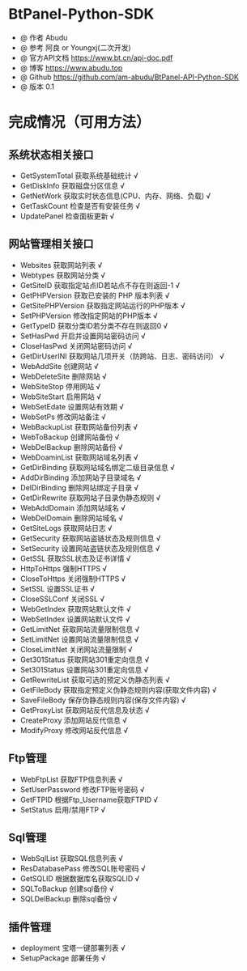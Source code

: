 # BtPanel-Python-SDK
 * @ 作者 Abudu
 * @ 参考 阿良 or Youngxj(二次开发)
 * @ 官方API文档 https://www.bt.cn/api-doc.pdf
 * @ 博客 https://www.abudu.top
 * @ Github https://github.com/am-abudu/BtPanel-API-Python-SDK
 * @ 版本 0.1
# 完成情况（可用方法）
## 系统状态相关接口
+  GetSystemTotal  获取系统基础统计 √
+  GetDiskInfo  获取磁盘分区信息 √
+  GetNetWork  获取实时状态信息(CPU、内存、网络、负载) √
+  GetTaskCount 检查是否有安装任务 √
+  UpdatePanel 检查面板更新 √
## 网站管理相关接口
+  Websites  获取网站列表 √
+  Webtypes  获取网站分类 √
+  GetSiteID  获取指定站点ID若站点不存在则返回-1 √
+  GetPHPVersion  获取已安装的 PHP 版本列表 √
+  GetSitePHPVersion  获取指定网站运行的PHP版本 √
+  SetPHPVersion  修改指定网站的PHP版本 √
+  GetTypeID     获取分类ID若分类不存在则返回0 √
+  SetHasPwd  开启并设置网站密码访问 √
+  CloseHasPwd  关闭网站密码访问 √
+  GetDirUserINI  获取网站几项开关（防跨站、日志、密码访问） √
+  WebAddSite   创建网站 √
+  WebDeleteSite  删除网站 √
+  WebSiteStop  停用网站 √
+  WebSiteStart  启用网站 √
+  WebSetEdate  设置网站有效期 √
+  WebSetPs  修改网站备注 √
+  WebBackupList  获取网站备份列表 √
+  WebToBackup  创建网站备份 √
+  WebDelBackup  删除网站备份 √
+  WebDoaminList  获取网站域名列表 √
+  GetDirBinding  获取网站域名绑定二级目录信息 √
+  AddDirBinding  添加网站子目录域名 √
+  DelDirBinding  删除网站绑定子目录 √
+  GetDirRewrite  获取网站子目录伪静态规则 √
+  WebAddDomain  添加网站域名 √
+  WebDelDomain  删除网站域名  √
+  GetSiteLogs  获取网站日志 √
+  GetSecurity  获取网站盗链状态及规则信息 √
+  SetSecurity  设置网站盗链状态及规则信息 √
+  GetSSL  获取SSL状态及证书详情 √
+  HttpToHttps  强制HTTPS √
+  CloseToHttps 关闭强制HTTPS √
+  SetSSL  设置SSL证书 √
+  CloseSSLConf  关闭SSL √
+  WebGetIndex  获取网站默认文件 √
+  WebSetIndex  设置网站默认文件 √
+  GetLimitNet  获取网站流量限制信息 √
+  SetLimitNet  设置网站流量限制信息 √
+  CloseLimitNet  关闭网站流量限制 √
+  Get301Status  获取网站301重定向信息 √
+  Set301Status  设置网站301重定向信息 √
+  GetRewriteList 获取可选的预定义伪静态列表 √
+  GetFileBody  获取指定预定义伪静态规则内容(获取文件内容) √
+  SaveFileBody  保存伪静态规则内容(保存文件内容) √
+  GetProxyList  获取网站反代信息及状态 √
+  CreateProxy  添加网站反代信息 √
+  ModifyProxy  修改网站反代信息 √
## Ftp管理
+  WebFtpList 获取FTP信息列表 √
+  SetUserPassword  修改FTP账号密码 √
+  GetFTPID  根据Ftp_Username获取FTPID √
+  SetStatus  启用/禁用FTP √
## Sql管理
+  WebSqlList 获取SQL信息列表 √
+  ResDatabasePass 修改SQL账号密码 √
+  GetSQLID 根据数据库名获取SQLID √
+  SQLToBackup  创建sql备份 √
+  SQLDelBackup  删除sql备份 √
## 插件管理 
+  deployment  宝塔一键部署列表 √
+  SetupPackage 部署任务 √
